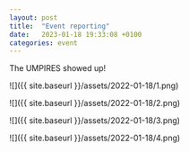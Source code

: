 ```yaml
---
layout: post
title:  "Event reporting"
date:   2023-01-18 19:33:08 +0100
categories: event
---
```

The UMPIRES showed up!

![]({{ site.baseurl }}/assets/2022-01-18/1.png)

![]({{ site.baseurl }}/assets/2022-01-18/2.png)

![]({{ site.baseurl }}/assets/2022-01-18/3.png)

![]({{ site.baseurl }}/assets/2022-01-18/4.png)
